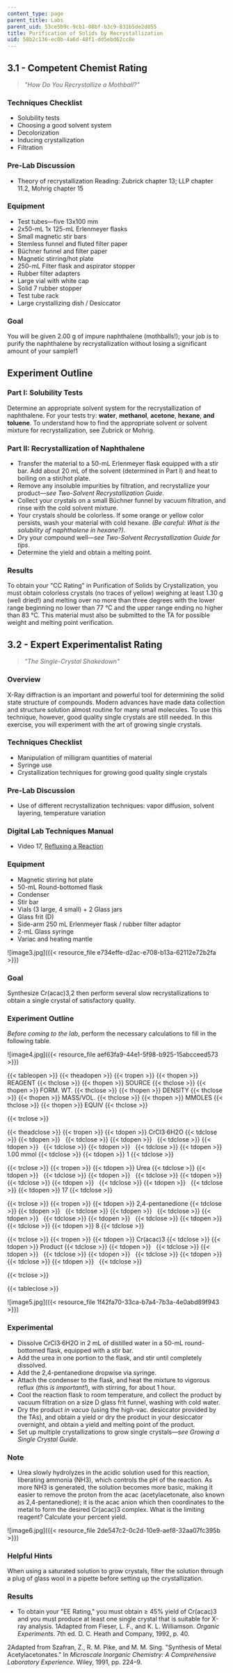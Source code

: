 ```yaml
---
content_type: page
parent_title: Labs
parent_uid: 53ce5b9c-9cb1-08bf-b3c9-831b5de2d055
title: Purification of Solids by Recrystallization
uid: 58b2c136-ec0b-4a6d-48f1-dd5ebd62cc8e
---
```


3.1 - Competent Chemist Rating
------------------------------

> _"How Do You Recrystallize a Mothball?"_

### Techniques Checklist

*   Solubility tests
*   Choosing a good solvent system
*   Decolorization
*   Inducing crystallization
*   Filtration

### Pre-Lab Discussion

*   Theory of recrystallization Reading: Zubrick chapter 13; LLP chapter 11.2, Mohrig chapter 15

### Equipment

*   Test tubes—five 13x100 mm
*   2x50-mL 1x 125-mL Erlenmeyer flasks
*   Small magnetic stir bars
*   Stemless funnel and fluted filter paper
*   Büchner funnel and filter paper
*   Magnetic stirring/hot plate
*   250-mL Filter flask and aspirator stopper
*   Rubber filter adapters
*   Large vial with white cap
*   Solid 7 rubber stopper
*   Test tube rack
*   Large crystallizing dish / Desiccator

### Goal

You will be given 2.00 g of impure naphthalene (mothballs!); your job is to purify the naphthalene by recrystallization without losing a significant amount of your sample!1

Experiment Outline
------------------

### Part I: Solubility Tests

Determine an appropriate solvent system for the recrystallization of naphthalene. For your tests try: **water**, **methanol**, **acetone**, **hexane**, **and** **toluene**. To understand how to find the appropriate solvent or solvent mixture for recrystallization, see Zubrick or Mohrig.

### Part II: Recrystallization of Naphthalene

*   Transfer the material to a 50-mL Erlenmeyer flask equipped with a stir bar. Add about 20 mL of the solvent (determined in Part I) and heat to boiling on a stir/hot plate.
*   Remove any insoluble impurities by filtration, and recrystallize your product—_see Two-Solvent Recrystallization Guide_.
*   Collect your crystals on a small Büchner funnel by vacuum filtration, and rinse with the cold solvent mixture.
*   Your crystals should be colorless. If some orange or yellow color persists, wash your material with cold hexane. _(Be careful: What is the solubility of naphthalene in hexane?)_.
*   Dry your compound well—_see Two-Solvent Recrystallization Guide for tips_.
*   Determine the yield and obtain a melting point.

### Results

To obtain your "CC Rating" in Purification of Solids by Crystallization, you must obtain colorless crystals (no traces of yellow) weighing at least 1.30 g (well dried!) and melting over no more than three degrees with the lower range beginning no lower than 77 °C and the upper range ending no higher than 83 °C. This material must also be submitted to the TA for possible weight and melting point verification.

3.2 - Expert Experimentalist Rating
-----------------------------------

> _"The Single-Crystal Shakedown"_

### Overview

X-Ray diffraction is an important and powerful tool for determining the solid state structure of compounds. Modern advances have made data collection and structure solution almost routine for many small molecules. To use this technique, however, good quality single crystals are still needed. In this exercise, you will experiment with the art of growing single crystals.

### Techniques Checklist

*   Manipulation of milligram quantities of material
*   Syringe use
*   Crystallization techniques for growing good quality single crystals

### Pre-Lab Discussion

*   Use of different recrystallization techniques: vapor diffusion, solvent layering, temperature variation

### Digital Lab Techniques Manual

*   Video 17, [Refluxing a Reaction](/courses/res-5-0001-digital-lab-techniques-manual-spring-2007/resources/refluxing-a-reaction)

### Equipment

*   Magnetic stirring hot plate
*   50-mL Round-bottomed flask
*   Condenser
*   Stir bar
*   Vials (3 large, 4 small) + 2 Glass jars
*   Glass frit (D)
*   Side-arm 250 mL Erlenmeyer flask / rubber filter adaptor
*   2-mL Glass syringe
*   Variac and heating mantle

![image3.jpg]({{< resource_file e734effe-d2ac-e708-b13a-62112e72b2fa >}})

### Goal

Synthesize Cr(acac)3,2 then perform several slow recrystallizations to obtain a single crystal of satisfactory quality.

### Experiment Outline

_Before coming to the lab_, perform the necessary calculations to fill in the following table.

![image4.jpg]({{< resource_file aef63fa9-44e1-5f98-b925-15abcceed573 >}})

{{< tableopen >}}
{{< theadopen >}}
{{< tropen >}}
{{< thopen >}}
REAGENT
{{< thclose >}}
{{< thopen >}}
SOURCE
{{< thclose >}}
{{< thopen >}}
FORM. WT.
{{< thclose >}}
{{< thopen >}}
DENSITY
{{< thclose >}}
{{< thopen >}}
MASS/VOL.
{{< thclose >}}
{{< thopen >}}
MMOLES
{{< thclose >}}
{{< thopen >}}
EQUIV
{{< thclose >}}

{{< trclose >}}

{{< theadclose >}}
{{< tropen >}}
{{< tdopen >}}
CrCl3·6H2O
{{< tdclose >}}
{{< tdopen >}}
 
{{< tdclose >}}
{{< tdopen >}}
 
{{< tdclose >}}
{{< tdopen >}}
 
{{< tdclose >}}
{{< tdopen >}}
 
{{< tdclose >}}
{{< tdopen >}}
1.00 mmol
{{< tdclose >}}
{{< tdopen >}}
1
{{< tdclose >}}

{{< trclose >}}
{{< tropen >}}
{{< tdopen >}}
Urea
{{< tdclose >}}
{{< tdopen >}}
 
{{< tdclose >}}
{{< tdopen >}}
 
{{< tdclose >}}
{{< tdopen >}}
 
{{< tdclose >}}
{{< tdopen >}}
 
{{< tdclose >}}
{{< tdopen >}}
 
{{< tdclose >}}
{{< tdopen >}}
17
{{< tdclose >}}

{{< trclose >}}
{{< tropen >}}
{{< tdopen >}}
2,4-pentanedione
{{< tdclose >}}
{{< tdopen >}}
 
{{< tdclose >}}
{{< tdopen >}}
 
{{< tdclose >}}
{{< tdopen >}}
 
{{< tdclose >}}
{{< tdopen >}}
 
{{< tdclose >}}
{{< tdopen >}}
 
{{< tdclose >}}
{{< tdopen >}}
8
{{< tdclose >}}

{{< trclose >}}
{{< tropen >}}
{{< tdopen >}}
Cr(acac)3
{{< tdclose >}}
{{< tdopen >}}
Product
{{< tdclose >}}
{{< tdopen >}}
 
{{< tdclose >}}
{{< tdopen >}}
 
{{< tdclose >}}
{{< tdopen >}}
 
{{< tdclose >}}
{{< tdopen >}}
 
{{< tdclose >}}
{{< tdopen >}}
 
{{< tdclose >}}

{{< trclose >}}

{{< tableclose >}}

![image5.jpg]({{< resource_file 1f42fa70-33ca-b7a4-7b3a-4e0abd89f943 >}})

### Experimental

*   Dissolve CrCl3·6H2O in 2 mL of distilled water in a 50-mL round-bottomed flask, equipped with a stir bar.
*   Add the urea in one portion to the flask, and stir until completely dissolved.
*   Add the 2,4-pentanedione dropwise via syringe.
*   Attach the condenser to the flask, and heat the mixture to vigorous reflux (_this is important!_), with stirring, for about 1 hour.
*   Cool the reaction flask to room temperature, and collect the product by vacuum filtration on a size D glass frit funnel, washing with cold water.
*   Dry the product _in vacuo_ (using the high-vac. desiccator provided by the TAs), and obtain a yield or dry the product in your desiccator overnight, and obtain a yield and melting point of the product.
*   Set up multiple crystallizations to grow single crystals—_see Growing a Single Crystal Guide_.

### Note

*   Urea slowly hydrolyzes in the acidic solution used for this reaction, liberating ammonia (NH3), which controls the pH of the reaction. As more NH3 is generated, the solution becomes more basic, making it easier to remove the proton from the acac (acetylacetonate, also known as 2,4-pentanedione); it is the acac anion which then coordinates to the metal to form the desired Cr(acac)3 complex. What is the limiting reagent? Calculate your percent yield.

![image6.jpg]({{< resource_file 2de547c2-0c2d-10e9-aef8-32aa07fc395b >}})

### Helpful Hints

When using a saturated solution to grow crystals, filter the solution through a plug of glass wool in a pipette before setting up the crystallization.

### Results

*   To obtain your "EE Rating," you must obtain ≥ 45% yield of Cr(acac)3 and you must produce at least one single crystal that is suitable for X-ray analysis.
1Adapted from Fieser, L. F., and K. L. Williamson. _Organic Experiments_. 7th ed. D. C. Heath and Company, 1992, p. 40.

2Adapted from Szafran, Z., R. M. Pike, and M. M. Sing. "Synthesis of Metal Acetylacetonates." In _Microscale Inorganic Chemistry: A Comprehensive Laboratory Experience_. Wiley, 1991, pp. 224–9.